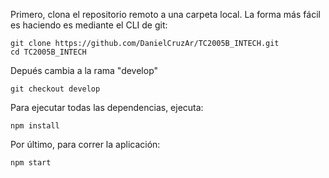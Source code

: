<!-- Clone repo -->

Primero, clona el repositorio remoto a una carpeta local. La forma más fácil es haciendo es mediante el CLI de git:

```
git clone https://github.com/DanielCruzAr/TC2005B_INTECH.git
cd TC2005B_INTECH
```

Depués cambia a la rama "develop"

```
git checkout develop
```

<!-- Install -->

Para ejecutar todas las dependencias, ejecuta:

```
npm install
```

<!-- Run -->

Por último, para correr la aplicación:

```
npm start
```
